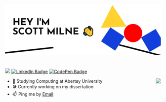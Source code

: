 <p align="center"> 
  <img src="Icons/Banner.png"/>
</p>

#

![](https://komarev.com/ghpvc/?username=ScottMilne)
[![LinkedIn Badge](https://img.shields.io/badge/LinkedIn-Profile-informational?style=flat&logo=linkedin&logoColor=white)](https://www.linkedin.com/in/scott-milne-/)
[![CodePen Badge](https://img.shields.io/badge/CodePen-Profile-informational?style=flat&logo=codepen&logoColor=white)](https://codepen.io/scottmilne)


<img align="right" src="https://github-readme-stats.vercel.app/api/top-langs/?username=scottmilne" />

- 🌱 Studying Computing at Abertay University
- 🛠️ Currently working on my dissertation
- 📫 Ping me by [Email](mailto:scott.milne6@gmail.com)
